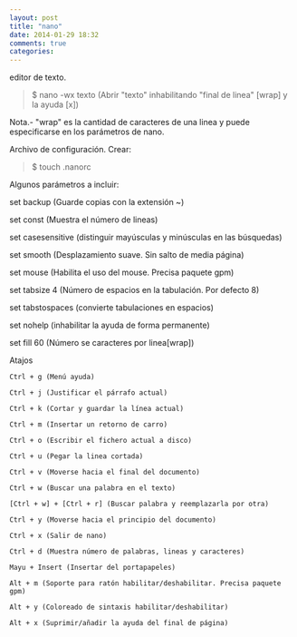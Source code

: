 ```yaml
---
layout: post
title: "nano"
date: 2014-01-29 18:32
comments: true
categories: 
---
```

editor de texto. 

>$ nano -wx texto (Abrir "texto" inhabilitando "final de linea" [wrap] y la ayuda [x])

Nota.- "wrap" es la cantidad de caracteres de una linea y puede especificarse en los parámetros de nano.

Archivo de configuración. Crear:

>$ touch .nanorc

Algunos parámetros a incluir: 

set backup (Guarde copias con la extensión ~) 

set const  (Muestra el número de lineas) 

set casesensitive (distinguir mayúsculas y minúsculas en las búsquedas) 

set smooth (Desplazamiento suave. Sin salto de media página) 

set mouse (Habilita el uso del mouse. Precisa paquete gpm) 

set tabsize 4 (Número de espacios en la tabulación. Por defecto 8) 

set tabstospaces (convierte tabulaciones en espacios) 

set nohelp (inhabilitar la ayuda de forma permanente) 

set fill 60 (Número se caracteres por linea[wrap]) 

Atajos 

	Ctrl + g (Menú ayuda) 

	Ctrl + j (Justificar el párrafo actual) 

	Ctrl + k (Cortar y guardar la línea actual) 

	Ctrl + m (Insertar un retorno de carro) 

	Ctrl + o (Escribir el fichero actual a disco) 

	Ctrl + u (Pegar la linea cortada) 

	Ctrl + v (Moverse hacia el final del documento) 

	Ctrl + w (Buscar una palabra en el texto) 

	[Ctrl + w] + [Ctrl + r] (Buscar palabra y reemplazarla por otra) 

	Ctrl + y (Moverse hacia el principio del documento) 

	Ctrl + x (Salir de nano) 

	Ctrl + d (Muestra número de palabras, lineas y caracteres) 

	Mayu + Insert (Insertar del portapapeles) 

	Alt + m (Soporte para ratón habilitar/deshabilitar. Precisa paquete gpm) 

	Alt + y (Coloreado de sintaxis habilitar/deshabilitar) 

	Alt + x (Suprimir/añadir la ayuda del final de página)

